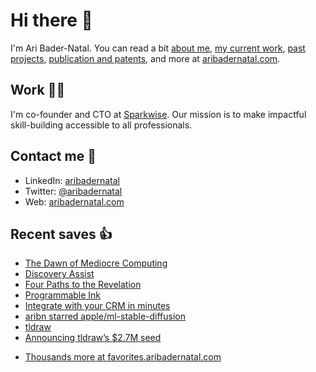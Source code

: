# Hi there  👋

I'm Ari Bader-Natal. You can read a bit [about me](https://aribadernatal.com), [my current work](https://aribadernatal.com/projects/Sparkwise/), [past projects](https://aribadernatal.com/projects/), [publication and patents](https://aribadernatal.com/publications), and more at [aribadernatal.com](https://aribadernatal.com).

## Work  👨‍💻

I'm co-founder and CTO at [Sparkwise](https://sparkwise.co). Our mission is to make impactful skill-building accessible to all professionals.

## Contact me  💬 

- LinkedIn: [aribadernatal](https://linkedin.com/in/aribadernatal)
- Twitter: [@aribadernatal](https://twitter.com/aribadernatal)
- Web: [aribadernatal.com](https://aribadernatal.com)

## Recent saves  👍

<!--START_SECTION:feed-->
* [The Dawn of Mediocre Computing](https:&#x2F;&#x2F;favorites.aribadernatal.com&#x2F;pocket-favorites&#x2F;2022&#x2F;12&#x2F;the-dawn-of-mediocre-computing&#x2F;)
* [Discovery Assist](https:&#x2F;&#x2F;favorites.aribadernatal.com&#x2F;pocket-favorites&#x2F;2022&#x2F;12&#x2F;discovery-assist&#x2F;)
* [Four Paths to the Revelation](https:&#x2F;&#x2F;favorites.aribadernatal.com&#x2F;pocket-favorites&#x2F;2022&#x2F;12&#x2F;four-paths-to-the-revelation&#x2F;)
* [Programmable Ink](https:&#x2F;&#x2F;favorites.aribadernatal.com&#x2F;pocket-favorites&#x2F;2022&#x2F;12&#x2F;programmable-ink&#x2F;)
* [Integrate with your CRM in minutes](https:&#x2F;&#x2F;favorites.aribadernatal.com&#x2F;pocket-favorites&#x2F;2022&#x2F;12&#x2F;integrate-with-your-crm-in-minutes&#x2F;)
* [aribn starred apple&#x2F;ml-stable-diffusion](https:&#x2F;&#x2F;favorites.aribadernatal.com&#x2F;github-favorites&#x2F;2022&#x2F;12&#x2F;aribn-starred-apple-ml-stable-diffusion&#x2F;)
* [tldraw](https:&#x2F;&#x2F;favorites.aribadernatal.com&#x2F;pocket-favorites&#x2F;2022&#x2F;12&#x2F;tldraw&#x2F;)
* [Announcing tldraw’s $2.7M seed](https:&#x2F;&#x2F;favorites.aribadernatal.com&#x2F;pocket-favorites&#x2F;2022&#x2F;12&#x2F;announcing-tldraws-2-7m-seed&#x2F;)
<!--END_SECTION:feed-->
* [Thousands more at favorites.aribadernatal.com](https://favorites.aribadernatal.com)
